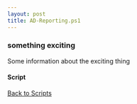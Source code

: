 ```yaml
---
layout: post
title: AD-Reporting.ps1
---
```


### something exciting

Some information about the exciting thing

#### Script

<script src="https://gist-it.appspot.com/github.com/BanterBoy/scripts-blog/blob/master/PowerShell/functions/activeDirectory/AD-Reporting.ps1"></script>

<a href="/menu/_pages/scripts.html">Back to Scripts</a>
